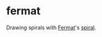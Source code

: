 # fermat

Drawing spirals with [Fermat](http://en.wikipedia.org/wiki/Pierre_de_Fermat)'s [spiral](http://en.wikipedia.org/wiki/Fermat's_spiral).
